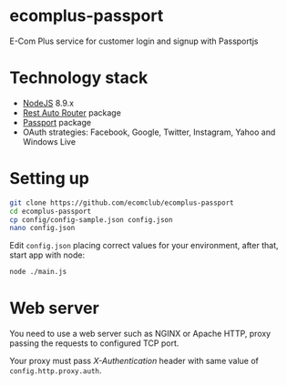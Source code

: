 # ecomplus-passport
E-Com Plus service for customer login and signup with Passportjs

# Technology stack
+ [NodeJS](https://nodejs.org/en/) 8.9.x
+ [Rest Auto Router](https://www.npmjs.com/package/rest-auto-router) package
+ [Passport](http://www.passportjs.org/) package
+ OAuth strategies: Facebook, Google, Twitter, Instagram, Yahoo and Windows Live

# Setting up
```bash
git clone https://github.com/ecomclub/ecomplus-passport
cd ecomplus-passport
cp config/config-sample.json config.json
nano config.json
```

Edit `config.json` placing correct values for your environment,
after that, start app with node:

```bash
node ./main.js
```

# Web server
You need to use a web server such as NGINX or Apache HTTP,
proxy passing the requests to configured TCP port.

Your proxy must pass _X-Authentication_ header with same value of
`config.http.proxy.auth`.
